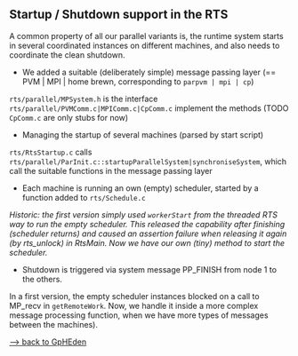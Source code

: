 ## Startup / Shutdown support in the RTS



A common property of all our parallel variants is, the runtime system starts in several coordinated instances on different machines, and also needs to coordinate the clean shutdown.


- We added a suitable (deliberately simple) message passing layer (== PVM \| MPI \| home brewn, corresponding to `parpvm | mpi | cp`)


`rts/parallel/MPSystem.h` is the interface  `rts/parallel/PVMComm.c|MPIComm.c|CpComm.c` implement the methods (TODO `CpComm.c` are only stubs for now)


- Managing the startup of several machines (parsed by start script)


`rts/RtsStartup.c` calls `rts/parallel/ParInit.c::startupParallelSystem|synchroniseSystem`, which call the suitable functions in the message passing layer


- Each machine is running an own (empty) scheduler, started by a function added to `rts/Schedule.c`


*Historic: the first version simply used `workerStart` from the threaded RTS way to run the empty scheduler. This released the capability after finishing (scheduler returns) and caused an assertion failure when releasing it again (by rts\_unlock) in RtsMain. Now we have our own (tiny) method to start the scheduler.*


- Shutdown is triggered via system message PP\_FINISH from node 1 to the others.


In a first version, the empty scheduler instances blocked on a call to MP\_recv in `getRemoteWork`. Now, we handle it inside a more complex message processing function, when we have more types of messages between the machines).



[--\> back to GpHEden](gp-h-eden)


